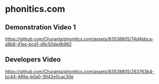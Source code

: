 # phonitics.com

## Demonstration Video 1

https://github.com/Churanta/phonitics.com/assets/83538805/74d4bbca-a9b8-41ee-bcd1-d9c50de4b962


## Developers Video 

https://github.com/Churanta/phonitics.com/assets/83538805/263763b4-bc44-469a-b0a0-3942e0cac30e

